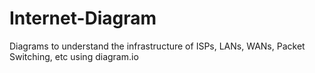 # Internet-Diagram
Diagrams to understand the infrastructure of ISPs, LANs, WANs, Packet Switching, etc using diagram.io
